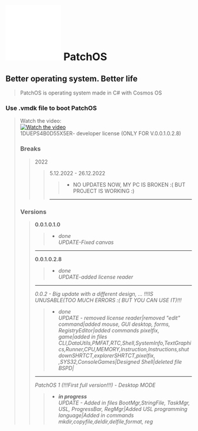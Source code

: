 # <img src="logo.png" style="width:150px"> **PatchOS** 
## Better operating system. Better life
> PatchOS is operating system made in C# with Cosmos OS    
>
### Use .vmdk file to boot PatchOS
>
> Watch the video:   
> [![Watch the video](https://img.youtube.com/vi/Ndva50sJxWA/default.jpg)](https://www.youtube.com/watch?v=Ndva50sJxWA)      
>1DUEPS4B0D55X5ER- developer license (ONLY FOR V.0.0.1.0.2.8)  
>### Breaks
>>2022
>>>5.12.2022 - 26.12.2022
>>>> - NO UPDATES NOW, MY PC IS BROKEN :( BUT PROJECT IS WORKING :)
>>>-----
>
>### Versions
>>**0.0.1.0.1.0**
>>> + *done*  
>>>*UPDATE-Fixed canvas*
>>-----
>>**0.0.1.0.2.8**
>>> + *done*  
>>>*UPDATE-added license reader*
>>-----
>>*0.0.2 - Big update with a different design, ... !!!IS UNUSABLE(TOO MUCH ERRORS :( BUT YOU CAN USE IT)!!!*
>>> + *done*  
>>>*UPDATE - removed license reader|removed "edit" command|added mouse, GUI desktop, forms, RegistryEditor|added commands pixelfix, game|added in files CLI,DataUtils,PMFAT,RTC,Shell,SystemInfo,TextGraphics,Runner,CPU,MEMORY,Instruction,Instructions,shutdownSHRTCT,explorerSHRTCT,pixelfix, ,SYS32,ConsoleGames|Designed Shell|deleted file BSPD|*
>>-----
>>*PatchOS 1 (!!!First full version!!!) - Desktop MODE*
>>> + ***in progress***  
>>>*UPDATE - Added in files BootMgr,StringFile, TaskMgr, USL, ProgressBar, RegMgr|Added USL programming language|Added in commands mkdir,copyfile,deldir,delfile,format, reg*  
